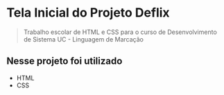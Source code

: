 # Tela Inicial do Projeto Deflix
> Trabalho  escolar de HTML e CSS para o curso de Desenvolvimento de Sistema UC - Linguagem de Marcação 
## Nesse projeto foi utilizado
* HTML
* CSS
